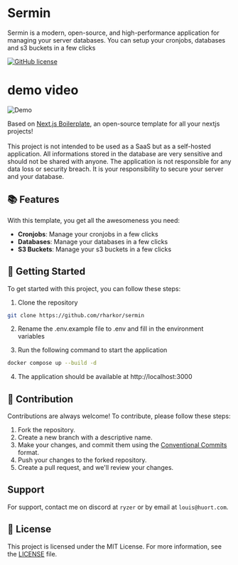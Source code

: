 # Sermin

Sermin is a modern, open-source, and high-performance application for managing your server databases. You can setup your cronjobs, databases and s3 buckets in a few clicks

[![GitHub license](https://img.shields.io/badge/license-MIT-blue.svg)](https://github.com/rharkor/sermine/blob/main/LICENSE)

# demo video

![Demo](./demo.gif)

Based on [Next.js Boilerplate](https://github.com/rharkor/next-boilerplate), an open-source template for all your nextjs projects!
<br />
<br />
This project is not intended to be used as a SaaS but as a self-hosted application. All informations stored in the database are very sensitive and should not be shared with anyone. The application is not responsible for any data loss or security breach. It is your responsibility to secure your server and your database.

## 📚 Features

With this template, you get all the awesomeness you need:

- **Cronjobs**: Manage your cronjobs in a few clicks
- **Databases**: Manage your databases in a few clicks
- **S3 Buckets**: Manage your s3 buckets in a few clicks

## 🚀 Getting Started

To get started with this project, you can follow these steps:

1. Clone the repository

```bash
git clone https://github.com/rharkor/sermin
```

2. Rename the .env.example file to .env and fill in the environment variables

3. Run the following command to start the application

```bash
docker compose up --build -d
```

4. The application should be available at http://localhost:3000

## 🤝 Contribution

Contributions are always welcome! To contribute, please follow these steps:

1. Fork the repository.
2. Create a new branch with a descriptive name.
3. Make your changes, and commit them using the [Conventional Commits](https://www.conventionalcommits.org/) format.
4. Push your changes to the forked repository.
5. Create a pull request, and we'll review your changes.

## Support

For support, contact me on discord at `ryzer` or by email at `louis@huort.com`.

## 📜 License

This project is licensed under the MIT License. For more information, see the [LICENSE](./LICENSE) file.
